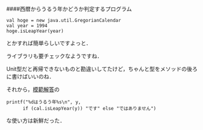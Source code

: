 ####西暦からうるう年かどうか判定するプログラム


```
val hoge = new java.util.GregorianCalendar
val year = 1994
hoge.isLeapYear(year)

```
とかすれば簡単らしいですよっと．

ライブラリも要チェックなようですね．



Unit型だと再帰できないものと勘違いしてたけど，ちゃんと型をメソッドの後ろに書けばいいのね．

それから，[模範解答](http://vipprog.net/wiki/%E7%B7%B4%E7%BF%92%E5%95%8F%E9%A1%8C/%E8%A7%A3%E7%AD%94%E4%BE%8B/Scala.html#xd158eb1)の

```
printf("%dはうるう年%s\n", y,
      if (cal.isLeapYear(y)) "です" else "ではありません")
```
な使い方は新鮮だった．
